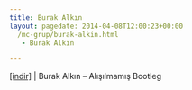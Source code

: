 ```yaml
---
title: Burak Alkın
layout: pagedate: 2014-04-08T12:00:23+00:00
  /mc-grup/burak-alkin.html
   - Burak Alkın

---
```

<a href="https://cloud.mail.ru/public/81d793892bb4/Burak%20Alk%C4%B1n%20-%20Al%C4%B1%C5%9F%C4%B1lmam%C4%B1%C5%9F%20%28Bootleg%29" target="_blank">[indir]</a> | Burak Alkın &#8211; Alışılmamış Bootleg